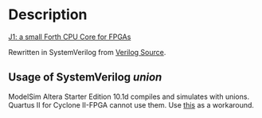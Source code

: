 # Description
[J1: a small Forth CPU Core for FPGAs](http://excamera.com/sphinx/fpga-j1.html)

Rewritten in SystemVerilog from [Verilog Source](https://github.com/ros-drivers/wge100_driver/tree/hydro-devel/wge100_camera_firmware/src/hardware/verilog/j1.v).

## Usage of SystemVerilog *union*
ModelSim Altera Starter Edition 10.1d compiles and simulates with unions. Quartus II for Cyclone II-FPGA cannot use them. Use [this](rtl/j1_quartus_ii.sv) as a workaround.
